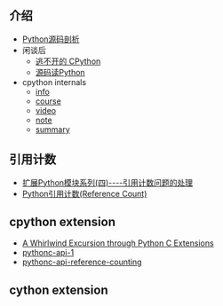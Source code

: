 ## 介绍

- [Python源码剖析](https://book.douban.com/subject/3117898/)
- 闲谈后
  - [逃不开的 CPython](https://zhuanlan.zhihu.com/manjusakac)
  - [源码读Python](https://zhuanlan.zhihu.com/c_168776105)
- cpython internals
  - [info](http://pgbovine.net/cpython-internals.htm)
  - [course](http://courses.pgbovine.net/csc253/)
  - [video](http://v.youku.com/v_show/id_XMTQ0NzY5ODcyOA==.html?spm=a2hzp.8244740.0.0&f=26549146)
  - [note]()
  - [summary](https://medium.com/@dawran6/getting-started-with-python-internals-a5474ccb8022)

## 引用计数

- [扩展Python模块系列(四)----引用计数问题的处理](https://blog.csdn.net/kof2019/article/details/77824473)
- [Python引用计数(Reference Count)](https://www.jianshu.com/p/ecea193abec4)

## cpython extension

- [A Whirlwind Excursion through Python C Extensions](https://nedbatchelder.com/text/whirlext.html)
- [pythonc-api-1](https://jayrambhia.com/blog/pythonc-api-1)
- [pythonc-api-reference-counting](https://jayrambhia.com/blog/pythonc-api-reference-counting)

## cython extension